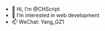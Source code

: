 - 👋 Hi, I’m @CHScript
- 👀 I’m interested in web development
- 📫 WeChat: Yang_GZ1

<!---
CHScript/CHScript is a ✨ special ✨ repository because its `README.md` (this file) appears on your GitHub profile.
You can click the Preview link to take a look at your changes.
--->
